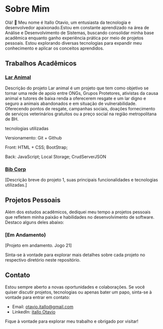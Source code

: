 # Sobre Mim

Olá! 👋 Meu nome é Itallo Otavio, um entusiasta da tecnologia e desenvolvedor apaixonado.Estou em constante aprendizado na área de Análise e Desenvolvimento de Sistemas, buscando consolidar minha base acadêmica enquanto ganho experiência prática por meio de projetos pessoais. Estou explorando diversas tecnologias para expandir meu conhecimento e aplicar os conceitos aprendidos.

## Trabalhos Acadêmicos

### [Lar Animal]((https://github.com/ICEI-PUC-Minas-PCO-SI/pco-ads-2023-2-p1-tiaw-t2-LarAnimal))
Descrição do projeto 
Lar animal é um projeto que tem como objetivo se tornar uma rede de apoio entre ONGs, Grupos Protetores, ativistas da causa animal e tutores de baixa renda a oferecerem resgate e um lar digno e seguro a animais abandonados e em situação de vulnerabilidade. Oferecendo pontos de resgate, campanhas sociais, doações fornecimento de serviços veterinários gratuitos ou a preço social na região metropolitana de BH.

tecnologias utilizadas

Versionamento: Git + Github

Front: HTML + CSS; BootStrap;

Back: JavaScript; Local Storage; CrudServerJSON

### [Bib Corp](link_para_o_projeto1)
[Descrição breve do projeto 1, suas principais funcionalidades e tecnologias utilizadas.]

## Projetos Pessoais

Além dos estudos acadêmicos, dediquei meu tempo a projetos pessoais que refletem minha paixão e habilidades no desenvolvimento de software. Destaco alguns deles abaixo:

### [Em Andamento)
[Projeto em andamento.
Jogo 21]

Sinta-se à vontade para explorar mais detalhes sobre cada projeto no respectivo diretório neste repositório.

## Contato

Estou sempre aberto a novas oportunidades e colaborações. Se você quiser discutir projetos, tecnologias ou apenas bater um papo, sinta-se à vontade para entrar em contato:

- Email: otavio.itallo@gmail.com
- LinkedIn: [itallo Otavio](https://www.linkedin.com/in/itallo-ot%C3%A1vio-8a1429207/)

Fique à vontade para explorar meu trabalho e obrigado por visitar!


